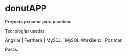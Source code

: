 # donutAPP
Proyecto personal para practicar.

Tecnologías usadas:

Angular | Featherjs | MySQL | MySQL WorkBenc | Postman

Pasos:
